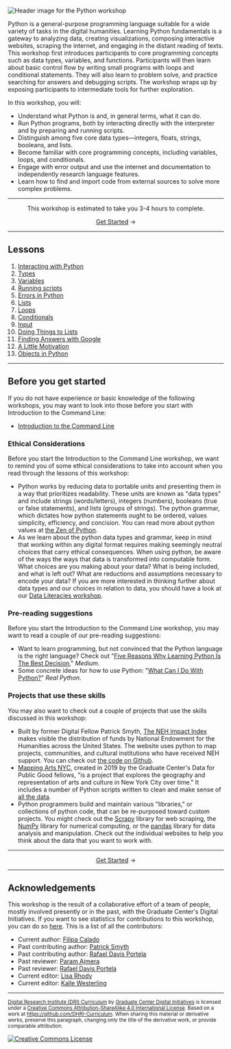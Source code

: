 ![Header image for the Python workshop](https://raw.githubusercontent.com/DHRI-Curriculum/python/v2.0/_django-meta/header%403x.png)


Python is a general-purpose programming language suitable for a wide variety of tasks in the digital humanities. Learning Python fundamentals is a gateway to analyzing data, creating visualizations, composing interactive websites, scraping the internet, and engaging in the distant reading of texts. This workshop first introduces participants to core programming concepts such as data types, variables, and functions. Participants will then learn about basic control flow by writing small programs with loops and conditional statements. They will also learn to problem solve, and practice searching for answers and debugging scripts. The workshop wraps up by exposing participants to intermediate tools for further exploration.

In this workshop, you will:

- Understand what Python is and, in general terms, what it can do.
- Run Python programs, both by interacting directly with the interpreter and by preparing and running scripts.
- Distinguish among five core data types—integers, floats, strings, booleans, and lists.
- Become familiar with core programming concepts, including variables, loops, and conditionals.
- Engage with error output and use the internet and documentation to independently research language features.
- Learn how to find and import code from external sources to solve more complex problems.

---

<p align="center">This workshop is estimated to take you 3-4 hours to complete.</p><p align="center"><a href="sections/01-interacting-with-python.md">Get Started</a> →</p>

---

## Lessons

1. [Interacting with Python](sections/01-interacting-with-python.md)
2. [Types](sections/02-types.md)
3. [Variables](sections/03-variables.md)
4. [Running scripts](sections/04-running-scripts.md)
5. [Errors in Python](sections/05-errors-in-python.md)
6. [Lists](sections/06-lists.md)
7. [Loops](sections/07-loops.md)
8. [Conditionals](sections/08-conditionals.md)
9. [Input](sections/09-input.md)
10. [Doing Things to Lists](sections/10-doing-things-to-lists.md)
11. [Finding Answers with Google](sections/11-finding-answers-with-google.md)
12. [A Little Motivation](sections/12-a-little-motivation.md)
13. [Objects in Python](sections/13-objects-in-python.md)

---

## Before you get started

If you do not have experience or basic knowledge of the following workshops, you may want to look into those before you start with Introduction to the Command Line:

- [Introduction to the Command Line](https://www.github.com/DHRI-Curriculum/command-line)

### Ethical Considerations

Before you start the Introduction to the Command Line workshop, we want to remind you of some ethical considerations to take into account when you read through the lessons of this workshop:

- Python works by reducing data to portable units and presenting them in a way that prioritizes readability. These units are known as "data types" and include strings (words/letters), integers (numbers), booleans (true or false statements), and lists (groups of strings). The python grammar, which dictates how python statements ought to be ordered, values simplicity, efficiency, and concision. You can read more about python values at [the Zen of Python](https://www.python.org/dev/peps/pep-0020/).
- As we learn about the python data types and grammar, keep in mind that working within any digital format requires making seemingly neutral choices that carry ethical consequences. When using python, be aware of the ways the ways that data is transformed into computable form. What choices are you making about your data? What is being included, and what is left out? What are reductions and assumptions necessary to encode your data? If you are more interested in thinking further about data types and our choices in relation to data, you should have a look at our [Data Literacies workshop](https://www.github.com/DHRI-Curriculum/data-literacies).

### Pre-reading suggestions

Before you start the Introduction to the Command Line workshop, you may want to read a couple of our pre-reading suggestions:

- Want to learn programming, but not convinced that the Python language is the right language? Check out "[Five Reasons Why Learning Python Is The Best Decision](https://medium.com/datadriveninvestor/5-reasons-why-i-learned-python-and-why-you-should-learn-it-as-well-917f781aea05)," *Medium*.
- Some concrete ideas for how to use Python: "[What Can I Do With Python?](https://realpython.com/what-can-i-do-with-python/)" *Real Python*.

### Projects that use these skills

You may also want to check out a couple of projects that use the skills discussed in this workshop:

- Built by former Digital Fellow Patrick Smyth, [The NEH Impact Index](http://www.nehimpact.org/about) makes visible the distribution of funds by National Endowment for the Humanities across the United States. The website uses python to map projects, communities, and cultural institutions who have received NEH support. You can check out [the code on Github](https://github.com/smythp/NEH-impact).
- [Mapping Arts NYC](http://gcdiprojects.org/MappingArtsNYC/), created in 2019 by the Graduate Center's Data for Public Good fellows, "is a project that explores the geography and representation of arts and culture in New York City over time." It includes a number of Python scripts written to clean and make sense of [all the data](https://github.com/Data-For-Public-Good).
- Python programmers build and maintain various "libraries," or collections of python code, that can be re-purposed toward custom projects. You might check out the [Scrapy](https://scrapy.org/) library for web scraping, the [NumPy](https://numpy.org/) library for numerical computing, or the [pandas](https://pandas.pydata.org/) library for data analysis and manipulation. Check out the individual websites to help you think about the data that you want to work with.

---

<p align="center"><a href="sections/01-interacting-with-python.md">Get Started</a> →</p>

---

## Acknowledgements

This workshop is the result of a collaborative effort of a team of people, mostly involved presently or in the past, with the Graduate Center's Digital Initiatives. If you want to see statistics for contributions to this workshop, you can do so [here](https://github.com/DHRI-Curriculum/python/graphs/contributors). This is a list of all the contributors:

- Current author: [Filipa Calado](https://github.com/gofilipa)
- Past contributing author: [Patrick Smyth](https://github.com/smythp)
- Past contributing author: [Rafael Davis Portela](https://github.com/rafadavis)
- Past reviewer: [Param Ajmera](https://github.com/paramajmera)
- Past reviewer: [Rafael Davis Portela](https://github.com/rafadavis)
- Current editor: [Lisa Rhody](https://github.com/lmrhody)
- Current editor: [Kalle Westerling](https://github.com/kallewesterling)

---

<sub>[Digital Research Institute (DRI) Curriculum](http://purl.org/dc/terms/) by [Graduate Center Digital Initiatives](https://gcdi.commons.gc.cuny.edu/) is licensed under a [Creative Commons Attribution-ShareAlike 4.0 International License](http://creativecommons.org/licenses/by-sa/4.0/). Based on a work at <https://github.com/DHRI-Curriculum>. When sharing this material or derivative works, preserve this paragraph, changing only the title of the derivative work, or provide comparable attribution.</sub>

[![Creative Commons License](https://i.creativecommons.org/l/by-sa/4.0/88x31.png)](http://creativecommons.org/licenses/by-sa/4.0/)
